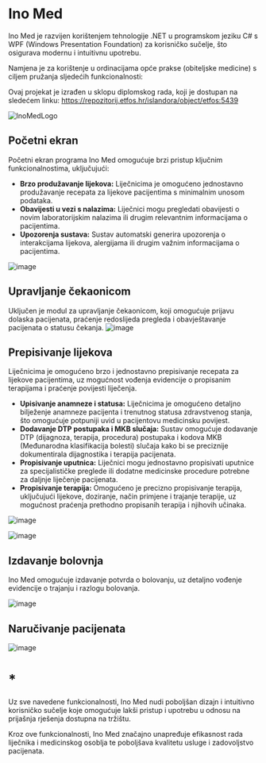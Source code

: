 # Ino Med
Ino Med je razvijen korištenjem tehnologije .NET u programskom jeziku C# s WPF (Windows Presentation Foundation) za korisničko sučelje, što osigurava modernu i intuitivnu upotrebu.

Namjena je za korištenje u ordinacijama opće prakse (obiteljske medicine) s ciljem pružanja sljedećih funkcionalnosti:

Ovaj projekat je izrađen u sklopu diplomskog rada, koji je dostupan na sledećem linku:
https://repozitorij.etfos.hr/islandora/object/etfos:5439

![InoMedLogo](https://github.com/stefow/Ino-Med/assets/117379966/9f32d0e2-1f5d-4c18-975e-504a0a3ec247)

## Početni ekran

Početni ekran programa Ino Med omogućuje brzi pristup ključnim funkcionalnostima, uključujući:
- **Brzo produžavanje lijekova:** Liječnicima je omogućeno jednostavno produžavanje recepata za lijekove pacijentima s minimalnim unosom podataka.
- **Obavijesti u vezi s nalazima:** Liječnici mogu pregledati obavijesti o novim laboratorijskim nalazima ili drugim relevantnim informacijama o pacijentima.
- **Upozorenja sustava:** Sustav automatski generira upozorenja o interakcijama lijekova, alergijama ili drugim važnim informacijama o pacijentima.

![image](https://github.com/stefow/Ino-Med/assets/117379966/23d72c71-93f7-43bb-8161-80bd1f1c48e7)

## Upravljanje čekaonicom

Uključen je modul za upravljanje čekaonicom, koji omogućuje prijavu dolaska pacijenata, praćenje redoslijeda pregleda i obavještavanje pacijenata o statusu čekanja.
![image](https://github.com/stefow/Ino-Med/assets/117379966/006e6344-fd33-4f6f-9e4f-e464e6cee5e0)

## Prepisivanje lijekova

Liječnicima je omogućeno brzo i jednostavno prepisivanje recepata za lijekove pacijentima, uz mogućnost vođenja evidencije o propisanim terapijama i praćenje povijesti liječenja.
- **Upisivanje anamneze i statusa:** Liječnicima je omogućeno detaljno bilježenje anamneze pacijenta i trenutnog statusa zdravstvenog stanja, što omogućuje potpuniji uvid u pacijentovu medicinsku povijest.
- **Dodavanje DTP postupaka i MKB slučaja:** Sustav omogućuje dodavanje DTP (dijagnoza, terapija, procedura) postupaka i kodova MKB (Međunarodna klasifikacija bolesti) slučaja kako bi se preciznije dokumentirala dijagnostika i terapija pacijenata.
- **Propisivanje uputnica:** Liječnici mogu jednostavno propisivati uputnice za specijalističke preglede ili dodatne medicinske procedure potrebne za daljnje liječenje pacijenata.
- **Propisivanje terapija:** Omogućeno je precizno propisivanje terapija, uključujući lijekove, doziranje, način primjene i trajanje terapije, uz mogućnost praćenja prethodno propisanih terapija i njihovih učinaka.

![image](https://github.com/stefow/Ino-Med/assets/117379966/75fc8825-5f54-4264-a966-59e30358872b)

![image](https://github.com/stefow/Ino-Med/assets/117379966/5173bf05-6f84-466d-9d5a-a8d9a9b7c8a1)
## Izdavanje bolovnja

 Ino Med omogućuje izdavanje potvrda o bolovanju, uz detaljno vođenje evidencije o trajanju i razlogu bolovanja.
 
![image](https://github.com/stefow/Ino-Med/assets/117379966/9d66526d-56b2-47d3-8195-be4502fcfdd3)
## Naručivanje pacijenata

![image](https://github.com/stefow/Ino-Med/assets/117379966/36356c63-c54e-453e-ae67-c4f351704e10)

# *
Uz sve navedene funkcionalnosti, Ino Med nudi poboljšan dizajn i intuitivno korisničko sučelje koje omogućuje lakši pristup i upotrebu u odnosu na prijašnja rješenja dostupna na tržištu.

Kroz ove funkcionalnosti, Ino Med značajno unapređuje efikasnost rada liječnika i medicinskog osoblja te poboljšava kvalitetu usluge i zadovoljstvo pacijenata.
